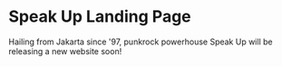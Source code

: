 # Speak Up Landing Page

Hailing from Jakarta since '97, punkrock powerhouse Speak Up will be releasing a new website soon!
